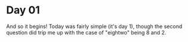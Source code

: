 # Day 01

And so it begins! Today was fairly simple (it's day 1), though the second question did trip me up with the case of "eightwo" being 8 and 2.
